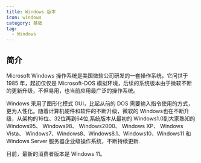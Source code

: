 ```yaml
---
title: Windows 版本
icon: windows
category: 基础
tag:
  - Windows
---
```


## 简介

Microsoft Windows 操作系统是美国微软公司研发的一套操作系统，它问世于 1985 年，起初仅仅是 Microsoft-DOS 模拟环境，后续的系统版本由于微软不断的更新升级，不但易用，也当前应用最广泛的操作系统。

Windows 采用了图形化模式 GUI，比起从前的 DOS 需要输入指令使用的方式，更为人性化。随着计算机硬件和软件的不断升级，微软的 Windows也在不断升级，从架构的16位、32位再到64位,系统版本从最初的 Windows1.0到大家熟知的 Windows95、 Windows98、 Windows2000、 Windows XP、 Windows Vista、 Windows7、Windows8、Windows8.1、Windows10、Windows11 和 Windows Server 服务器企业级操作系统，不断持续更新.

目前，最新的消费者版本是 Windows 11。